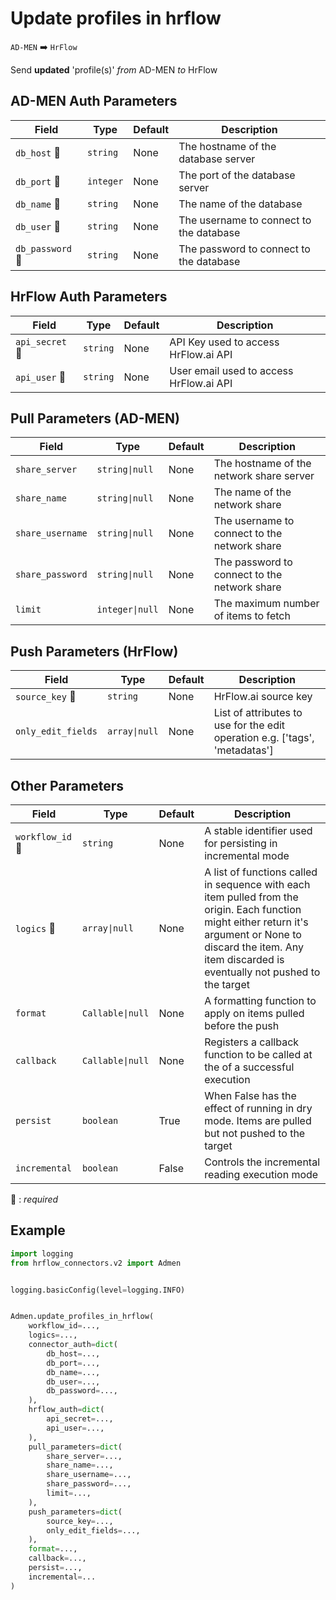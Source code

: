 # Update profiles in hrflow
`AD-MEN` :arrow_right: `HrFlow`

Send **updated** 'profile(s)' _from_ AD-MEN _to_ HrFlow



## AD-MEN Auth Parameters

| Field | Type | Default | Description |
| ----- | ---- | ------- | ----------- |
| `db_host` :red_circle: | `string` | None | The hostname of the database server |
| `db_port` :red_circle: | `integer` | None | The port of the database server |
| `db_name` :red_circle: | `string` | None | The name of the database |
| `db_user` :red_circle: | `string` | None | The username to connect to the database |
| `db_password` :red_circle: | `string` | None | The password to connect to the database |

## HrFlow Auth Parameters

| Field | Type | Default | Description |
| ----- | ---- | ------- | ----------- |
| `api_secret` :red_circle: | `string` | None | API Key used to access HrFlow.ai API |
| `api_user` :red_circle: | `string` | None | User email used to access HrFlow.ai API |

## Pull Parameters (AD-MEN)

| Field | Type | Default | Description |
| ----- | ---- | ------- | ----------- |
| `share_server`  | `string\|null` | None | The hostname of the network share server |
| `share_name`  | `string\|null` | None | The name of the network share |
| `share_username`  | `string\|null` | None | The username to connect to the network share |
| `share_password`  | `string\|null` | None | The password to connect to the network share |
| `limit`  | `integer\|null` | None | The maximum number of items to fetch |

## Push Parameters (HrFlow)

| Field | Type | Default | Description |
| ----- | ---- | ------- | ----------- |
| `source_key` :red_circle: | `string` | None | HrFlow.ai source key |
| `only_edit_fields`  | `array\|null` | None | List of attributes to use for the edit operation e.g. ['tags', 'metadatas'] |

## Other Parameters

| Field | Type | Default | Description |
| ----- | ---- | ------- | ----------- |
| `workflow_id` :red_circle: | `string` | None | A stable identifier used for persisting in incremental mode |
| `logics` :red_circle: | `array\|null` | None | A list of functions called in sequence with each item pulled from the origin. Each function might either return it's argument or None to discard the item. Any item discarded is eventually not pushed to the target |
| `format`  | `Callable\|null` | None | A formatting function to apply on items pulled before the push |
| `callback`  | `Callable\|null` | None | Registers a callback function to be called at the of a successful execution |
| `persist`  | `boolean` | True | When False has the effect of running in dry mode. Items are pulled but not pushed to the target |
| `incremental`  | `boolean` | False | Controls the incremental reading execution mode |

:red_circle: : *required*

## Example

```python
import logging
from hrflow_connectors.v2 import Admen


logging.basicConfig(level=logging.INFO)


Admen.update_profiles_in_hrflow(
    workflow_id=...,
    logics=...,
    connector_auth=dict(
        db_host=...,
        db_port=...,
        db_name=...,
        db_user=...,
        db_password=...,
    ),
    hrflow_auth=dict(
        api_secret=...,
        api_user=...,
    ),
    pull_parameters=dict(
        share_server=...,
        share_name=...,
        share_username=...,
        share_password=...,
        limit=...,
    ),
    push_parameters=dict(
        source_key=...,
        only_edit_fields=...,
    ),
    format=...,
    callback=...,
    persist=...,
    incremental=...
)
```